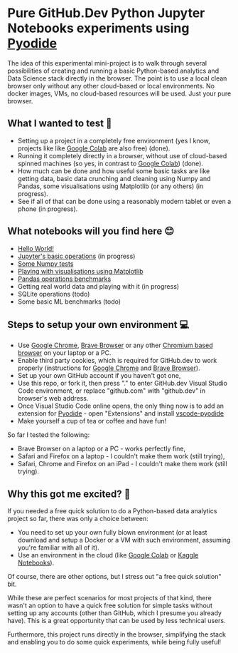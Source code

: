 # Pure GitHub.Dev Python Jupyter Notebooks experiments using [Pyodide](https://github.com/pyodide/pyodide)

The idea of this experimental mini-project is to walk through several possibilities of creating and running a basic Python-based analytics and Data Science stack directly in the browser. The point is to use a local clean browser only without any other cloud-based or local environments. No docker images, VMs, no cloud-based resources will be used. Just your pure browser.

## What I wanted to test 🧐

* Setting up a project in a completely free environment (yes I know, projects like like [Google Colab](https://colab.research.google.com) are also free) (done).
* Running it completely directly in a browser, without use of cloud-based spinned machines (so yes, in contrast to [Google Colab](https://colab.research.google.com)) (done).
* How much can be done and how useful some basic tasks are like getting data, basic data crunching and cleaning using Numpy and Pandas, some visualisations using Matplotlib (or any others) (in progress).
* See if all of that can be done using a reasonably modern tablet or even a phone (in progress).

## What notebooks will you find here 😊

* [Hello World!](./00-basic_browser_tests.ipynb)
* [Jupyter's basic operations](./01-basic_operations.ipynb) (in progress)
* [Some Numpy tests](./02-numpy_in_the_browser.ipynb)
* [Playing with visualisations using Matplotlib](./03-visualisations_in_the_browser.ipynb)
* [Pandas operations benchmarks](./04-pandas_in_the_browser.ipynb)
* Getting real world data and playing with it (in progress)
* SQLite operations (todo)
* Some basic ML benchmarks (todo)

## Steps to setup your own environment 💻

* Use [Google Chrome](https://www.google.com/chrome/), [Brave Browser](https://brave.com/) or any other [Chromium based browser](https://en.wikipedia.org/wiki/Chromium_(web_browser)#Active) on your laptop or a PC.
* Enable third party cookies, which is required for GitHub.dev to work properly (instructions for [Google Chrome](https://support.cloudhq.net/how-to-enable-3rd-party-cookies-in-google-chrome-browser/) and [Brave Browser](https://support.brave.com/hc/en-us/articles/360050634931-How-Do-I-Manage-Cookies-In-Brave-)).
* Set up your own GitHub account if you haven't got one,
* Use this repo, or fork it, then press "." to enter GitHub.dev Visual Studio Code environment, or replace "github.com" with "github.dev" in browser's web address.
* Once Visual Studio Code online opens, the only thing now is to add an extension for [Pyodide](https://github.com/pyodide/pyodide) - open "Extensions" and install [vscode-pyodide](https://marketplace.visualstudio.com/items?itemName=joyceerhl.vscode-pyodide)
* Make yourself a cup of tea or coffee and have fun!

So far I tested the following:

* Brave Browser on a laptop or a PC - works perfectly fine,
* Safari and Firefox on a laptop - I couldn't make them work (still trying),
* Safari, Chrome and Firefox on an iPad - I couldn't make them work (still trying).

## Why this got me excited? 🥳

If you needed a free quick solution to do a Python-based data analytics project so far, there was only a choice between:

* You need to set up your own fully blown environment (or at least download and setup a Docker or a VM with such environment, assuming you're familiar with all of it).
* Use an environment in the cloud (like [Google Colab](https://colab.research.google.com) or [Kaggle Notebooks](https://www.kaggle.com/docs/notebooks)).

Of course, there are other options, but I stress out "a free quick solution" bit.

While these are perfect scenarios for most projects of that kind, there wasn't an option to have a quick free solution for simple tasks without setting up any accounts (other than GitHub, which I presume you already have). This is a great opportunity that can be used by less technical users.

Furthermore, this project runs directly in the browser, simplifying the stack and enabling you to do some quick experiments, while being fully useful!
